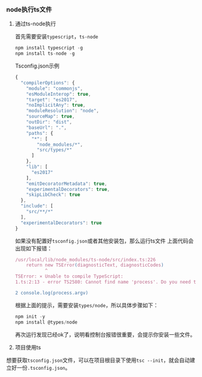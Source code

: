 ### node执行ts文件

1. 通过ts-node执行

   首先需要安装`typescript`，`ts-node`

   ```js
   npm install typescript -g
   npm install ts-node -g
   ```

   Tsconfig.json示例

   ```js
   {
     "compilerOptions": {
       "module": "commonjs",
       "esModuleInterop": true,
       "target": "es2017",
       "noImplicitAny": true,
       "moduleResolution": "node",
       "sourceMap": true,
       "outDir": "dist",
       "baseUrl": ".",
       "paths": {
         "*": [
           "node_modules/*",
           "src/types/*"
         ]
       },
       "lib": [
         "es2017"
       ],
       "emitDecoratorMetadata": true,
       "experimentalDecorators": true,
       "skipLibCheck": true
     },
     "include": [
       "src/**/*"
     ],
     "experimentalDecorators": true
   }
   ```

   如果没有配置好`tsconfig.json`或者其他安装包，那么运行ts文件 上面代码会出现如下报错：

   ```js
   /usr/local/lib/node_modules/ts-node/src/index.ts:226
       return new TSError(diagnosticText, diagnosticCodes)
              ^
   TSError: ⨯ Unable to compile TypeScript:
   1.ts:2:13 - error TS2580: Cannot find name 'process'. Do you need to install type definitions for node? Try `npm i @types/node`.
   
   2 console.log(process.argv)
   ```

   根据上面的提示，需要安装`types/node`，所以具体步骤如下：

   ```js
   npm init -y
   npm install @types/node
   ```

   再次运行发现已经ok了，说明看控制台报错很重要，会提示你安装一些文件。

2. 项目使用ts

想要获取`tsconfig.json`文件，可以在项目根目录下使用`tsc --init`，就会自动建立好一份`.tsconfig.json`。